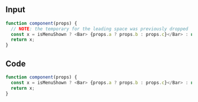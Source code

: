 
## Input

```javascript
function component(props) {
  // NOTE: the temporary for the leading space was previously dropped
  const x = isMenuShown ? <Bar> {props.a ? props.b : props.c}</Bar> : null;
  return x;
}

```

## Code

```javascript
function component(props) {
  const x = isMenuShown ? <Bar> {props.a ? props.b : props.c}</Bar> : null;
  return x;
}

```
      